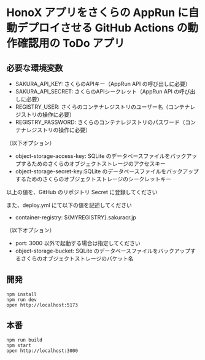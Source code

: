 # HonoX アプリをさくらの AppRun に自動デプロイさせる GitHub Actions の動作確認用の ToDo アプリ

## 必要な環境変数
- SAKURA_API_KEY: さくらのAPIキー（AppRun API の呼び出しに必要）
- SAKURA_API_SECRET: さくらのAPIシークレット（AppRun API の呼び出しに必要）
- REGISTRY_USER: さくらのコンテナレジストリのユーザー名（コンテナレジストリの操作に必要）
- REGISTRY_PASSWORD: さくらのコンテナレジストリのパスワード（コンテナレジストリの操作に必要）

（以下オプション）

- object-storage-access-key: SQLite のデータベースファイルをバックアップするためのさくらのオブジェクトストレージのアクセスキー
- object-storage-secret-key:SQLite のデータベースファイルをバックアップするためのさくらのオブジェクトストレージのシークレットキー

以上の値を、GitHub のリポジトリ Secret に登録してください

また、deploy.yml にて以下の値を記述してください

- container-registry: ${MYREGISTRY}.sakuracr.jp

（以下オプション）

- port: 3000 以外で起動する場合は指定してください
- object-storage-bucket: SQLite のデータベースファイルをバックアップするさくらのオブジェクトストレージのバケット名


## 開発
```
npm install
npm run dev
open http://localhost:5173
```

## 本番
```
npm run build
npm start
open http://localhost:3000
```

